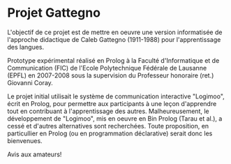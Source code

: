 # Projet Gattegno

L'objectif de ce projet est de mettre en oeuvre une version informatisée de l'approche didactique de Caleb Gattegno (1911-1988) pour l'apprentissage des langues. 

Prototype expérimental réalisé en Prolog à la Faculté d'Informatique et de Communication (FIC) de l'Ecole Polytechnique Fédérale de Lausanne (EPFL) en 2007-2008 sous la supervision du Professeur honoraire (ret.) Giovanni Coray. 

Le projet initial utilisait le système de communication interactive "Logimoo", écrit en Prolog, pour permettre aux participants à une leçon d'apprendre tout en contribuant à l'apprentissage des autres. Malheureusement, le développement de "Logimoo", mis en oeuvre en  Bin Prolog (Tarau et al.), a cessé et d'autres alternatives sont recherchées. Toute proposition, en particullier en Prolog (ou en programmation déclarative) serait donc les bienvenues.

Avis aux amateurs!
